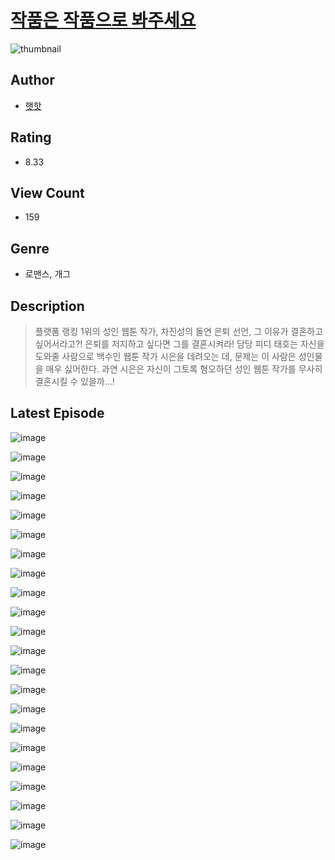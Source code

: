 # [작품은 작품으로 봐주세요](https://comic.naver.com/bestChallenge/list?titleId=810245)
![thumbnail](https://image-comic.pstatic.net/user_contents_data/challenge_comic/2023/05/23/upload_3991655353587808057_480x623.jpeg)

## Author
- [햇핫](https://comic.naver.com/artistTitle?id=366837)

## Rating
- 8.33

## View Count
- 159

## Genre
- 로맨스, 개그

## Description
> 플랫폼 랭킹 1위의 성인 웹툰 작가, 차진성의 돌연 은퇴 선언, 그 이유가 결혼하고 싶어서라고?! 은퇴를 저지하고 싶다면 그를 결혼시켜라! 담당 피디 태호는 자신을 도와줄 사람으로 백수인 웹툰 작가 시은을 데려오는 데, 문제는 이 사람은 성인물을 매우 싫어한다. 과연 시은은 자신이 그토록 혐오하던 성인 웹툰 작가를 무사히 결혼시킬 수 있을까...!


## Latest Episode
![image](https://image-comic.pstatic.net/user_contents_data/challenge_comic/2023/05/23/366837/upload_3979266060726974305.jpeg)

![image](https://image-comic.pstatic.net/user_contents_data/challenge_comic/2023/05/23/366837/upload_3918804818342260838.jpeg)

![image](https://image-comic.pstatic.net/user_contents_data/challenge_comic/2023/05/23/366837/upload_7306635405450883634.jpeg)

![image](https://image-comic.pstatic.net/user_contents_data/challenge_comic/2023/05/23/366837/upload_7090463743487914551.jpeg)

![image](https://image-comic.pstatic.net/user_contents_data/challenge_comic/2023/05/23/366837/upload_3689632510303809592.jpeg)

![image](https://image-comic.pstatic.net/user_contents_data/challenge_comic/2023/05/23/366837/upload_7233451927948046648.jpeg)

![image](https://image-comic.pstatic.net/user_contents_data/challenge_comic/2023/05/23/366837/upload_3545236917399741797.jpeg)

![image](https://image-comic.pstatic.net/user_contents_data/challenge_comic/2023/05/23/366837/upload_3833237718120621155.jpeg)

![image](https://image-comic.pstatic.net/user_contents_data/challenge_comic/2023/05/23/366837/upload_3762532515703895604.jpeg)

![image](https://image-comic.pstatic.net/user_contents_data/challenge_comic/2023/05/23/366837/upload_3559592351735296610.jpeg)

![image](https://image-comic.pstatic.net/user_contents_data/challenge_comic/2023/05/23/366837/upload_3979321930530514022.jpeg)

![image](https://image-comic.pstatic.net/user_contents_data/challenge_comic/2023/05/23/366837/upload_7148396993922098489.jpeg)

![image](https://image-comic.pstatic.net/user_contents_data/challenge_comic/2023/05/23/366837/upload_4120902936859915063.jpeg)

![image](https://image-comic.pstatic.net/user_contents_data/challenge_comic/2023/05/23/366837/upload_7017280254677050169.jpeg)

![image](https://image-comic.pstatic.net/user_contents_data/challenge_comic/2023/05/23/366837/upload_3774972397975058790.jpeg)

![image](https://image-comic.pstatic.net/user_contents_data/challenge_comic/2023/05/23/366837/upload_3474918969870201909.jpeg)

![image](https://image-comic.pstatic.net/user_contents_data/challenge_comic/2023/05/23/366837/upload_3616727373069234229.jpeg)

![image](https://image-comic.pstatic.net/user_contents_data/challenge_comic/2023/05/23/366837/upload_3760847844843545444.jpeg)

![image](https://image-comic.pstatic.net/user_contents_data/challenge_comic/2023/05/23/366837/upload_7147265600819257957.jpeg)

![image](https://image-comic.pstatic.net/user_contents_data/challenge_comic/2023/05/23/366837/upload_3991376983869711410.jpeg)

![image](https://image-comic.pstatic.net/user_contents_data/challenge_comic/2023/05/23/366837/upload_7220740482575645027.jpeg)

![image](https://image-comic.pstatic.net/user_contents_data/challenge_comic/2023/05/23/366837/upload_4063146475695257955.jpeg)
